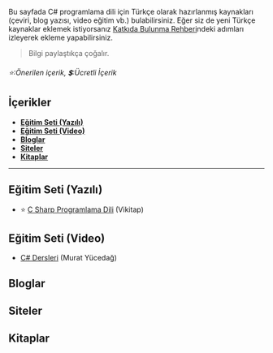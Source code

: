 Bu sayfada C# programlama dili için Türkçe olarak hazırlanmış kaynakları (çeviri, blog yazısı, video eğitim vb.) bulabilirsiniz. 
Eğer siz de yeni Türkçe kaynaklar eklemek istiyorsanız [Katkıda Bulunma Rehberi](https://github.com/vimevim/turkce-C-sharp-kaynaklari/blob/main/katkida-bulunma-rehberi.md)ndeki adımları izleyerek ekleme yapabilirsiniz.
> Bilgi paylaştıkça çoğalır.
###### :star::Önerilen içerik,  :heavy_dollar_sign::Ücretli İçerik


## İçerikler
* **[Eğitim Seti (Yazılı)](#eğitim-seti-yazılı)**  
* **[Eğitim Seti (Video)](#eğitim-seti-video)**  
* **[Bloglar](#bloglar)**
* **[Siteler](#siteler)**
* **[Kitaplar](#kitaplar)**
  
- - -

## Eğitim Seti (Yazılı)
* :star: [C Sharp Programlama Dili](https://tr.wikibooks.org/wiki/C_Sharp_Programlama_Dili) (Vikitap)


## Eğitim Seti (Video)
* [C# Dersleri](https://www.youtube.com/playlist?list=PLKnjBHu2xXNPkeQtMOJczzEO6LK5OV35K) (Murat Yücedağ)
## Bloglar

## Siteler

## Kitaplar
